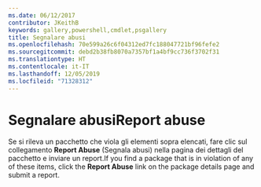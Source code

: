 ```yaml
---
ms.date: 06/12/2017
contributor: JKeithB
keywords: gallery,powershell,cmdlet,psgallery
title: Segnalare abusi
ms.openlocfilehash: 70e599a26c6f04312ed7fc188047721bf96fefe2
ms.sourcegitcommit: debd2b38fb8070a7357bf1a4bf9cc736f3702f31
ms.translationtype: HT
ms.contentlocale: it-IT
ms.lasthandoff: 12/05/2019
ms.locfileid: "71328312"
---
```

# <a name="report-abuse"></a><span data-ttu-id="243fd-103">Segnalare abusi</span><span class="sxs-lookup"><span data-stu-id="243fd-103">Report abuse</span></span>

<span data-ttu-id="243fd-104">Se si rileva un pacchetto che viola gli elementi sopra elencati, fare clic sul collegamento **Report Abuse** (Segnala abusi) nella pagina dei dettagli del pacchetto e inviare un report.</span><span class="sxs-lookup"><span data-stu-id="243fd-104">If you find a package that is in violation of any of these items, click the **Report Abuse** link on the package details page and submit a report.</span></span>
